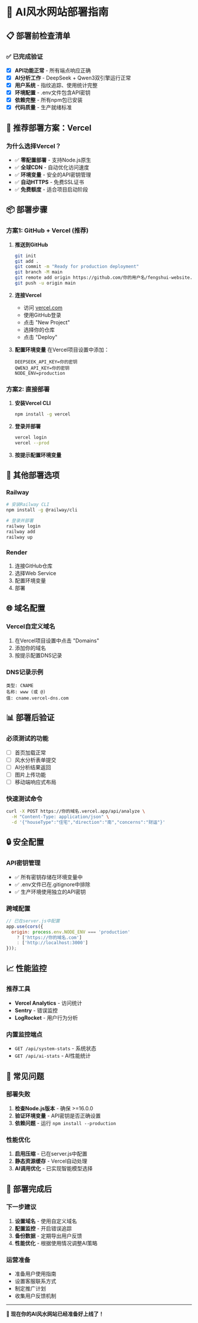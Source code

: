 # 🚀 AI风水网站部署指南

## 📋 部署前检查清单

### ✅ 已完成验证
- [x] **API功能正常** - 所有端点响应正确
- [x] **AI分析工作** - DeepSeek + Qwen3双引擎运行正常
- [x] **用户系统** - 指纹追踪、使用统计完整
- [x] **环境配置** - .env文件包含API密钥
- [x] **依赖完整** - 所有npm包已安装
- [x] **代码质量** - 生产就绪标准

## 🎯 推荐部署方案：Vercel

### 为什么选择Vercel？
- ✅ **零配置部署** - 支持Node.js原生
- ✅ **全球CDN** - 自动优化访问速度
- ✅ **环境变量** - 安全的API密钥管理
- ✅ **自动HTTPS** - 免费SSL证书
- ✅ **免费额度** - 适合项目启动阶段

## 📦 部署步骤

### 方案1: GitHub + Vercel (推荐)

1. **推送到GitHub**
   ```bash
   git init
   git add .
   git commit -m "Ready for production deployment"
   git branch -M main
   git remote add origin https://github.com/你的用户名/fengshui-website.git
   git push -u origin main
   ```

2. **连接Vercel**
   - 访问 [vercel.com](https://vercel.com)
   - 使用GitHub登录
   - 点击 "New Project"
   - 选择你的仓库
   - 点击 "Deploy"

3. **配置环境变量**
   在Vercel项目设置中添加：
   ```
   DEEPSEEK_API_KEY=你的密钥
   QWEN3_API_KEY=你的密钥
   NODE_ENV=production
   ```

### 方案2: 直接部署

1. **安装Vercel CLI**
   ```bash
   npm install -g vercel
   ```

2. **登录并部署**
   ```bash
   vercel login
   vercel --prod
   ```

3. **按提示配置环境变量**

## 🔧 其他部署选项

### Railway
```bash
# 安装Railway CLI
npm install -g @railway/cli

# 登录并部署
railway login
railway add
railway up
```

### Render
1. 连接GitHub仓库
2. 选择Web Service
3. 配置环境变量
4. 部署

## 🌐 域名配置

### Vercel自定义域名
1. 在Vercel项目设置中点击 "Domains"
2. 添加你的域名
3. 按提示配置DNS记录

### DNS记录示例
```
类型: CNAME
名称: www (或 @)
值: cname.vercel-dns.com
```

## 📊 部署后验证

### 必须测试的功能
- [ ] 首页加载正常
- [ ] 风水分析表单提交
- [ ] AI分析结果返回
- [ ] 图片上传功能
- [ ] 移动端响应式布局

### 快速测试命令
```bash
curl -X POST https://你的域名.vercel.app/api/analyze \
  -H "Content-Type: application/json" \
  -d '{"houseType":"住宅","direction":"南","concerns":"财运"}'
```

## 🔒 安全配置

### API密钥管理
- ✅ 所有密钥存储在环境变量中
- ✅ .env文件已在.gitignore中排除
- ✅ 生产环境使用独立的API密钥

### 跨域配置
```javascript
// 已在server.js中配置
app.use(cors({
  origin: process.env.NODE_ENV === 'production' 
    ? ['https://你的域名.com'] 
    : ['http://localhost:3000']
}));
```

## 📈 性能监控

### 推荐工具
- **Vercel Analytics** - 访问统计
- **Sentry** - 错误监控  
- **LogRocket** - 用户行为分析

### 内置监控端点
- `GET /api/system-stats` - 系统状态
- `GET /api/ai-stats` - AI性能统计

## 🚨 常见问题

### 部署失败
1. **检查Node.js版本** - 确保 >=16.0.0
2. **验证环境变量** - API密钥是否正确设置
3. **依赖问题** - 运行 `npm install --production`

### 性能优化
1. **启用压缩** - 已在server.js中配置
2. **静态资源缓存** - Vercel自动处理
3. **AI调用优化** - 已实现智能模型选择

## 🎉 部署完成后

### 下一步建议
1. **设置域名** - 使用自定义域名
2. **配置监控** - 开启错误追踪
3. **备份数据** - 定期导出用户反馈
4. **性能优化** - 根据使用情况调整AI策略

### 运营准备
- 准备用户使用指南
- 设置客服联系方式
- 制定推广计划
- 收集用户反馈机制

---

**🎯 现在你的AI风水网站已经准备好上线了！**